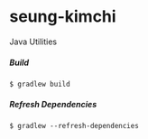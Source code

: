 # seung-kimchi
Java Utilities

##### Build

```
$ gradlew build
```

##### Refresh Dependencies

```
$ gradlew --refresh-dependencies
```
